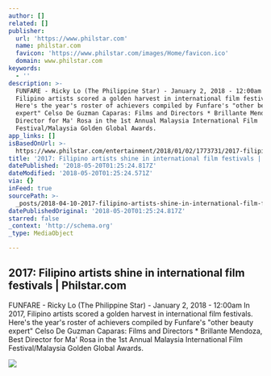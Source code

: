 ```yaml
---
author: []
related: []
publisher:
  url: 'https://www.philstar.com'
  name: philstar.com
  favicon: 'https://www.philstar.com/images/Home/favicon.ico'
  domain: www.philstar.com
keywords:
  - ''
description: >-
  FUNFARE - Ricky Lo (The Philippine Star) - January 2, 2018 - 12:00am In 2017,
  Filipino artists scored a golden harvest in international film festivals.
  Here's the year's roster of achievers compiled by Funfare's "other beauty
  expert" Celso De Guzman Caparas: Films and Directors * Brillante Mendoza, Best
  Director for Ma' Rosa in the 1st Annual Malaysia International Film
  Festival/Malaysia Golden Global Awards.
app_links: []
isBasedOnUrl: >-
  https://www.philstar.com/entertainment/2018/01/02/1773731/2017-filipino-artists-shine-international-film-festivals
title: '2017: Filipino artists shine in international film festivals | Philstar.com'
datePublished: '2018-05-20T01:25:24.817Z'
dateModified: '2018-05-20T01:25:24.571Z'
via: {}
inFeed: true
sourcePath: >-
  _posts/2018-04-10-2017-filipino-artists-shine-in-international-film-festivals.md
datePublishedOriginal: '2018-05-20T01:25:24.817Z'
starred: false
_context: 'http://schema.org'
_type: MediaObject

---
```

<article style=""><h1>2017: Filipino artists shine in international film festivals | Philstar.com</h1><p>FUNFARE - Ricky Lo (The Philippine Star) - January 2, 2018 - 12:00am In 2017, Filipino artists scored a golden harvest in international film festivals. Here's the year's roster of achievers compiled by Funfare's "other beauty expert" Celso De Guzman Caparas: Films and Directors * Brillante Mendoza, Best Director for Ma' Rosa in the 1st Annual Malaysia International Film Festival/Malaysia Golden Global Awards.</p><img src="http://media.philstar.com/images/the-philippine-star/entertainment/20180102/Lav%20Diaz.jpg" /></article>